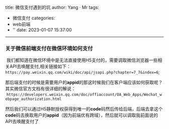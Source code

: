 title: 微信支付遇到的坑
author: Yang · Mr
tags:
  - 微信支付
categories:
  - web前端
  - ''
date: 2023-01-07 15:37:00
---
### 关于微信前端支付在微信环境如何支付



  我们都知道在微信环境中是无法直接使用H5支付的，需要调取微信浏览器一些相关API去唤醒支付,相关链接如下：`https://pay.weixin.qq.com/wiki/doc/api/jsapi.php?chapter=7_7&index=6`;
  
  
  那后端支付的时候是需要用户的**appid**的那这时候我们在客户端应该如何获取呢？其实微信官方文档有很详细的解说：
  ``https://developers.weixin.qq.com/doc/offiaccount/OA_Web_Apps/Wechat_webpage_authorization.html``
  
     
   然后我们可以通过H5静默授权获得到唯一的**code**码然后传给后端，后端去拿这个**code**码去换取用户的**appid**（因为前端优有跨域），然后就可以调取我前面说的API去唤醒支付了